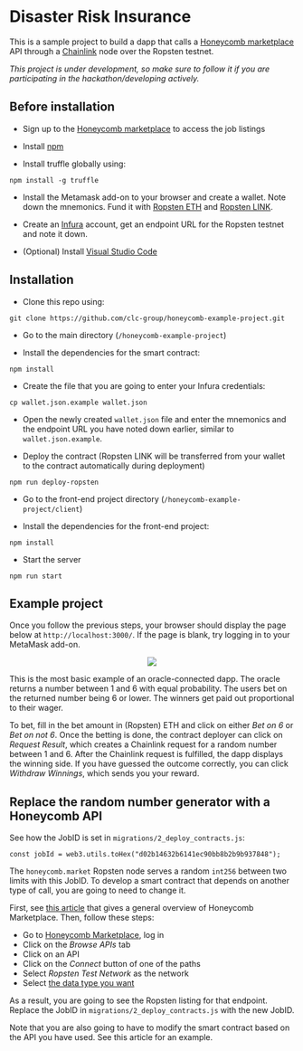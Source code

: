# Disaster Risk Insurance

This is a sample project to build a dapp that calls a [Honeycomb marketplace](https://honeycomb.market) API through a [Chainlink](https://chain.link) node over the Ropsten testnet.

*This project is under development, so make sure to follow it if you are participating in the hackathon/developing actively.*

## Before installation

- Sign up to the [Honeycomb marketplace](https://honeycomb.marketplace) to access the job listings

- Install [npm](https://www.npmjs.com/get-npm)

- Install truffle globally using:

`npm install -g truffle`

- Install the Metamask add-on to your browser and create a wallet.
Note down the mnemonics.
Fund it with [Ropsten ETH](https://faucet.metamask.io/) and [Ropsten LINK](https://ropsten.chain.link/).

- Create an [Infura](https://infura.io/) account, get an endpoint URL for the Ropsten testnet and note it down.

- (Optional) Install [Visual Studio Code](https://code.visualstudio.com/)

## Installation

- Clone this repo using:

`git clone https://github.com/clc-group/honeycomb-example-project.git`

- Go to the main directory (`/honeycomb-example-project`)

- Install the dependencies for the smart contract:

`npm install`

- Create the file that you are going to enter your Infura credentials:

`cp wallet.json.example wallet.json`

- Open the newly created `wallet.json` file and enter the mnemonics and the endpoint URL you have noted down earlier, similar to `wallet.json.example`.

- Deploy the contract (Ropsten LINK will be transferred from your wallet to the contract automatically during deployment)

`npm run deploy-ropsten`

- Go to the front-end project directory (`/honeycomb-example-project/client`)

- Install the dependencies for the front-end project:

`npm install`

- Start the server

`npm run start`

## Example project

Once you follow the previous steps, your browser should display the page below at `http://localhost:3000/`.
If the page is blank, try logging in to your MetaMask add-on.

<p align="center">
  <img src="https://user-images.githubusercontent.com/19530665/69197786-7b043400-0b00-11ea-8f08-210577380f0d.png"/>
</p>

This is the most basic example of an oracle-connected dapp.
The oracle returns a number between 1 and 6 with equal probability.
The users bet on the returned number being 6 or lower.
The winners get paid out proportional to their wager.

To bet, fill in the bet amount in (Ropsten) ETH and click on either *Bet on 6* or *Bet on not 6*.
Once the betting is done, the contract deployer can click on *Request Result*, which creates a Chainlink request for a random number between 1 and 6.
After the Chainlink request is fulfilled, the dapp displays the winning side.
If you have guessed the outcome correctly, you can click *Withdraw Winnings*, which sends you your reward.

## Replace the random number generator with a Honeycomb API

See how the JobID is set in `migrations/2_deploy_contracts.js`:

`const jobId = web3.utils.toHex("d02b14632b6141ec90bb8b2b9b937848");`

The `honeycomb.market` Ropsten node serves a random `int256` between two limits with this JobID.
To develop a smart contract that depends on another type of call, you are going to need to change it.

First, see [this article](https://medium.com/clc-group/honeycomb-marketplace-101-for-ethereum-developers-c7c63c2d3049) that gives a general overview of Honeycomb Marketplace.
Then, follow these steps:
- Go to [Honeycomb Marketplace](https://honeycomb.market), log in
- Click on the *Browse APIs* tab
- Click on an API
- Click on the *Connect* button of one of the paths
- Select *Ropsten Test Network* as the network
- Select [the data type you want](https://medium.com/clc-group/how-to-choose-the-data-type-on-honeycomb-marketplace-f77552099a1f)

As a result, you are going to see the Ropsten listing for that endpoint.
Replace the JobID in `migrations/2_deploy_contracts.js` with the new JobID.

Note that you are also going to have to modify the smart contract based on the API you have used.
See this article for an example.